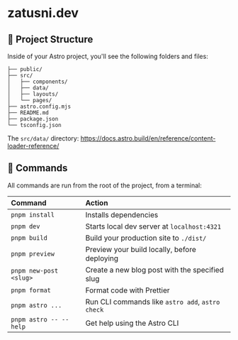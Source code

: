 # zatusni.dev

## 🚀 Project Structure

Inside of your Astro project, you'll see the following folders and files:

```text
├── public/
├── src/
│   ├── components/
│   ├── data/
│   ├── layouts/
│   └── pages/
├── astro.config.mjs
├── README.md
├── package.json
└── tsconfig.json
```

The `src/data/` directory: https://docs.astro.build/en/reference/content-loader-reference/

## 🧞 Commands

All commands are run from the root of the project, from a terminal:

| Command                | Action                                           |
| :--------------------- | :----------------------------------------------- |
| `pnpm install`         | Installs dependencies                            |
| `pnpm dev`             | Starts local dev server at `localhost:4321`      |
| `pnpm build`           | Build your production site to `./dist/`          |
| `pnpm preview`         | Preview your build locally, before deploying     |
| `pnpm new-post <slug>` | Create a new blog post with the specified slug   |
| `pnpm format`          | Format code with Prettier                        |
| `pnpm astro ...`       | Run CLI commands like `astro add`, `astro check` |
| `pnpm astro -- --help` | Get help using the Astro CLI                     |
